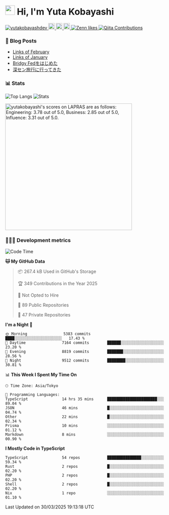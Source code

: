 <h1><img src="https://emojis.slackmojis.com/emojis/images/1613942336/14158/balloons.gif?1613942336" width="30"/> Hi, I'm Yuta Kobayashi</h1>

<p align="left"> 
  <a href="https://github.com/yutakobayashidev/yutakobayashidev/">
    <img src="https://komarev.com/ghpvc/?username=yutakobayashdev" alt="yutakobayashdev" />
  </a>
  <a href="https://mastodon.social/@yutakobayashi">
    <img height="20" src="https://img.shields.io/mastodon/follow/107202517736161782?domain=https%3A%2F%2Fmastodon.social&label=Mastodon&logo=mastodon&style=plastic" />
  </a>
  <a href="https://github.com/yutakobayashidev">
    <img height="20" src="https://img.shields.io/github/followers/yutakobayashidev?label=follow&logo=github&style=flat" />
  </a>
  <a href="https://www.reddit.com/user/yutakobayashi">
    <img height="20" src="https://img.shields.io/reddit/user-karma/combined/yutakobayashi?label=Reddit&logo=reddit&style=flat" />
  </a>
  <a href="https://zenn.dev/yutakobayashi">
    <img src="https://badgen.org/img/zenn/yutakobayashi/likes?style=plastic" alt="Zenn likes" />
  </a>
  <a href="https://qiita.com/yutakobayashi">
    <img src="https://badgen.org/img/qiita/yutakobayashi/contributions?style=plastic" alt="Qiita Contributions" />
  </a>
</p>

### 📕 Blog Posts

<!-- BLOG-POST-LIST:START -->
- [Links of February](https://yutakobayashi.dev/blog/2025-02/)
- [Links of January](https://yutakobayashi.dev/blog/2025-01/)
- [Bridgy Fedをはじめた](https://yutakobayashi.dev/blog/bridgy-fed/)
- [深セン旅行に行ってきた](https://yutakobayashi.dev/blog/shenzhen-2024/)
<!-- BLOG-POST-LIST:END -->

### 📊 Stats

![Top Langs](https://github-readme-stats.vercel.app/api/top-langs/?username=yutakobayashidev)
![Stats](https://github-readme-stats.vercel.app/api?username=yutakobayashidev&count_private=true&show_icons=true&line_height=40)

<!--START_SECTION:lapras-card-->
<p ><a href="https://lapras.com/public/yutakobayashi" target="_blank" rel="noopener noreferrer"><img alt="yutakobayashi's scores on LAPRAS are as follows: Engineering: 3.78 out of 5.0, Business: 2.85 out of 5.0, Influence: 3.31 out of 5.0." src="https://lapras-card-generator.vercel.app/api/svg?e=3.78&b=2.85&i=3.31&b1=%23020e27&b2=%230e5593&i1=%2303102f&i2=%231688bf&l=en" width="400" ></a></p>
<!--END_SECTION:lapras-card-->

### 👩🏻‍💻 Development metrics

<!--START_SECTION:waka-->
![Code Time](http://img.shields.io/badge/Code%20Time-3%2C588%20hrs%2033%20mins-blue)

**🐱 My GitHub Data** 

> 📦 267.4 kB Used in GitHub's Storage 
 > 
> 🏆 349 Contributions in the Year 2025
 > 
> 🚫 Not Opted to Hire
 > 
> 📜 89 Public Repositories 
 > 
> 🔑 47 Private Repositories 
 > 
**I'm a Night 🦉** 

```text
🌞 Morning                5383 commits        ████░░░░░░░░░░░░░░░░░░░░░   17.43 % 
🌆 Daytime                7164 commits        ██████░░░░░░░░░░░░░░░░░░░   23.20 % 
🌃 Evening                8819 commits        ███████░░░░░░░░░░░░░░░░░░   28.56 % 
🌙 Night                  9512 commits        ████████░░░░░░░░░░░░░░░░░   30.81 % 
```


📊 **This Week I Spent My Time On** 

```text
🕑︎ Time Zone: Asia/Tokyo

💬 Programming Languages: 
TypeScript               14 hrs 35 mins      ██████████████████████░░░   89.04 % 
JSON                     46 mins             █░░░░░░░░░░░░░░░░░░░░░░░░   04.74 % 
Other                    22 mins             █░░░░░░░░░░░░░░░░░░░░░░░░   02.34 % 
Prisma                   10 mins             ░░░░░░░░░░░░░░░░░░░░░░░░░   01.12 % 
Markdown                 8 mins              ░░░░░░░░░░░░░░░░░░░░░░░░░   00.90 % 
```

**I Mostly Code in TypeScript** 

```text
TypeScript               54 repos            ███████████████░░░░░░░░░░   59.34 % 
Rust                     2 repos             █░░░░░░░░░░░░░░░░░░░░░░░░   02.20 % 
PHP                      2 repos             █░░░░░░░░░░░░░░░░░░░░░░░░   02.20 % 
Shell                    2 repos             █░░░░░░░░░░░░░░░░░░░░░░░░   02.20 % 
Nix                      1 repo              ░░░░░░░░░░░░░░░░░░░░░░░░░   01.10 % 
```




 Last Updated on 30/03/2025 19:13:18 UTC
<!--END_SECTION:waka-->
